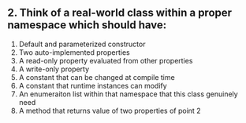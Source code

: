 ## 2. Think of a real-world class within a proper namespace which should have:
1. Default and parameterized constructor
1. Two auto-implemented properties
1. A read-only property evaluated from other properties
1. A write-only property
1. A constant that can be changed at compile time
1. A constant that runtime instances can modify
1. An enumeraiton list within that namespace that this class genuinely need
1. A method that returns value of two properties of point 2